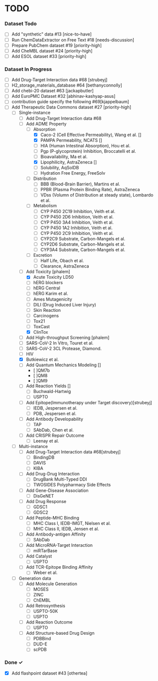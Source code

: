 # TODO

### Dataset Todo
- [ ] Add "synthetic" data #13 [nice-to-have]
- [ ] Run ChemDataExtractor on Free Text #18 [needs-discussion] 
- [ ] Prepare PubChem dataset #19 [priority-high]
- [ ] Add CheMBL dataset #24 [priority-high]
- [ ] Add ESOL dataset #33 [priority-high]

### Dataset In Progress
- [ ] Add Drug-Target Interaction data #68 [strubeyj]
- [ ] H2_storage_materials_database #64 [bethanyconnolly]  
- [ ] Add chebi-20 dataset #63 [jackapbutler]  
- [ ] Add EuroPMC Dataset #32 [abhinav-kashyap-asus]  
- [ ] contribution guide specify the following #69[kjappelbaum]
- [ ] Add Therapeutic Data Commons dataset #27 [priority-high]
    -[ ] Single-instance
        - [ ] Add Drug-Target Interaction data #68
        - [ ] Add ADME Property
          - [ ] Absorption
            - [x] Caco-2 (Cell Effective Permeability), Wang et al. []
            - [x] PAMPA Permeability, NCATS []
            - [ ] HIA (Human Intestinal Absorption), Hou et al.
            - [ ] Pgp (P-glycoprotein) Inhibition, Broccatelli et al.
            - [ ] Bioavailability, Ma et al.
            - [x] Lipophilicity, AstraZeneca []
            - [ ] Solubility, AqSolDB
            - [ ] Hydration Free Energy, FreeSolv
          - [ ] Distribution
            - [ ] BBB (Blood-Brain Barrier), Martins et al.
            - [ ] PPBR (Plasma Protein Binding Rate), AstraZeneca
            - [ ] VDss (Volumn of Distribution at steady state), Lombardo et al.
          - [ ] Metabolism
            - [ ] CYP P450 2C19 Inhibition, Veith et al.
            - [ ] CYP P450 2D6 Inhibition, Veith et al.
            - [ ] CYP P450 3A4 Inhibition, Veith et al.
            - [ ] CYP P450 1A2 Inhibition, Veith et al.
            - [ ] CYP P450 2C9 Inhibition, Veith et al.
            - [ ] CYP2C9 Substrate, Carbon-Mangels et al.
            - [ ] CYP2D6 Substrate, Carbon-Mangels et al.
            - [ ] CYP3A4 Substrate, Carbon-Mangels et al.
          - [ ] Excretion
            - [ ] Half Life, Obach et al.
            - [ ] Clearance, AstraZeneca
        - [ ] Add Toxicity [phalem]
          - [x] Acute Toxicity LD50
          - [ ] hERG blockers
          - [ ] hERG Central
          - [ ] hERG Karim et al.
          - [ ] Ames Mutagenicity
          - [ ] DILI (Drug Induced Liver Injury)
          - [ ] Skin Reaction
          - [ ] Carcinogens
          - [ ] Tox21
          - [ ] ToxCast
          - [x] ClinTox
        - [ ] Add High-throughput Screening [phalem]
        - [ ] SARS-CoV-2 In Vitro, Touret et al.
        - [ ] SARS-CoV-2 3CL Protease, Diamond.
        - [ ] HIV
        - [x] Butkiewicz et al.
        - [ ] Add Quantum Mechanics Modeling []
          - [ ]QM7b
          - [ ]QM8
          - [ ]QM9
        - [ ] Add Reaction Yields []
          - [ ] Buchwald-Hartwig
          - [ ] USPTO
        - [ ] Add Epitope(Immunotherapy under Target discovery)[strubeyj]
          - [ ] IEDB, Jespersen et al.
          - [ ] PDB, Jespersen et al.
        - [ ] Add Antibody Developability
          - [ ] TAP
          - [ ] SAbDab, Chen et al.
        - [ ] Add CRISPR Repair Outcome
          - [ ] Leenay et al.

  -[ ] Multi-instance
    - [ ] Add Drug-Target Interaction data #68[strubeyj]
      - [ ] BindingDB
      - [ ] DAVIS
      - [ ] KIBA
    - [ ] Add Drug-Drug Interaction
      - [ ] DrugBank Multi-Typed DDI
      - [ ] TWOSIDES Polypharmacy Side Effects
    - [ ] Add Gene-Disease Association
      - [ ] DisGeNET
    - [ ] Add Drug Response
      - [ ] GDSC1
      - [ ] GDSC2
    - [ ] Add Peptide-MHC Binding
      - [ ] MHC Class I, IEDB-IMGT, Nielsen et al.
      - [ ] MHC Class II, IEDB, Jensen et al.
    - [ ] Add Antibody-antigen Affinity 
      - [ ] SAbDab
    - [ ] Add MicroRNA-Target Interaction
      - [ ] miRTarBase
    - [ ] Add Catalyst
      - [ ] USPTO
    - [ ] Add TCR-Epitope Binding Affinity
      - [ ] Weber et al.
 
  -[ ] Generation data
    - [ ] Add Molecule Generation
      - [ ] MOSES
      - [ ] ZINC
      - [ ] ChEMBL
    - [ ] Add Retrosynthesis
      - [ ] USPTO-50K
      - [ ] USPTO
    - [ ] Add Reaction Outcome
      - [ ] USPTO
    - [ ] Add Structure-based Drug Design 
      - [ ] PDBBind
      - [ ] DUD-E
      - [ ] scPDB

### Done ✓
- [x] Add flashpoint dataset #43 [othertea]
